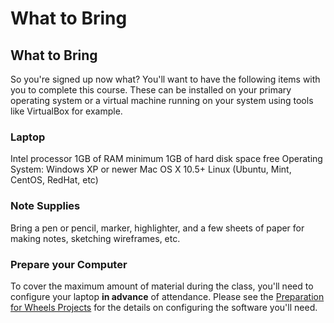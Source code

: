 # What to Bring

## What to Bring

So you're signed up now what? You'll want to have the following items with you to complete this course. These can be installed on your primary operating system or a virtual machine running on your system using tools like VirtualBox for example.

### Laptop

Intel processor 1GB of RAM minimum 1GB of hard disk space free Operating System: Windows XP or newer Mac OS X 10.5+ Linux (Ubuntu, Mint, CentOS, RedHat, etc)

### Note Supplies

Bring a pen or pencil, marker, highlighter, and a few sheets of paper for making notes, sketching wireframes, etc.

### Prepare your Computer

To cover the maximum amount of material during the class, you'll need to configure your laptop **in advance** of attendance. Please see the [Preparation for Wheels Projects](https://github.com/mhenke/cfwheels-training/blob/develop/00-c-preparation.textile) for the details on configuring the software you'll need.